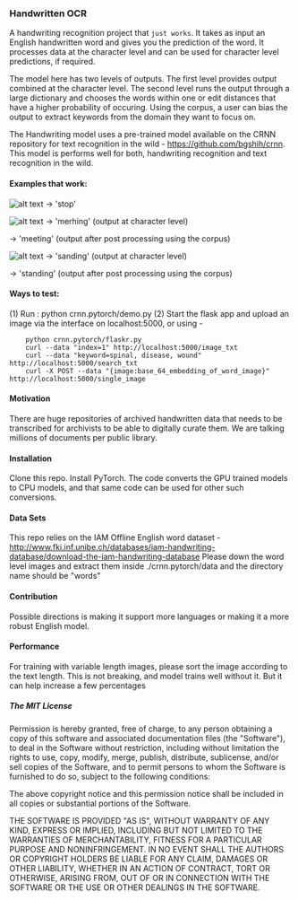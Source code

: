 ### Handwritten OCR

A handwriting recognition project that `just works`.
It takes as input an English handwritten word and gives you the prediction of the word.
It processes data at the character level and can be used for character level predictions, if required.

The model here has two levels of outputs. The first level provides output combined at the character level. The second level runs the output through a large dictionary and chooses the words within one or edit distances that have a higher probability of occuring. Using the corpus, a user can bias the output to extract keywords from the domain they want to focus on.

The Handwriting model uses a pre-trained model available on the CRNN repository for text recognition in the wild - https://github.com/bgshih/crnn.
This model is performs well for both, handwriting recognition and text recognition in the wild.

#### Examples that work:
![alt text](https://github.com/rohun-tripathi/Handwriting_recognition/blob/master/crnn.pytorch/data/top.png?raw=true)
-> 'stop'

![alt text](https://github.com/rohun-tripathi/Handwriting_recognition/blob/master/crnn.pytorch/data/meeting.png?raw=true)
-> 'merhing' (output at character level)

-> 'meeting' (output after post processing using the corpus)



![alt text](https://github.com/rohun-tripathi/Handwriting_recognition/blob/master/crnn.pytorch/practice_demo/Screen%20Shot%202017-12-11%20at%202.24.58%20AM.png?raw=true)
-> 'sanding' (output at character level)

-> 'standing' (output after post processing using the corpus)


#### Ways to test:

(1) Run : python crnn.pytorch/demo.py
(2) Start the flask app and upload an image via the interface on localhost:5000, or using -
    
        python crnn.pytorch/flaskr.py
        curl --data "index=1" http://localhost:5000/image_txt
        curl --data "keyword=spinal, disease, wound" http://localhost:5000/search_txt
        curl -X POST --data "{image:base_64_embedding_of_word_image}" http://localhost:5000/single_image

#### Motivation
There are huge repositories of archived handwritten data that needs to be transcribed for archivists to be able to digitally curate them.
We are talking millions of documents per public library. 

#### Installation

Clone this repo. Install PyTorch. The code converts the GPU trained models to CPU models, and that same code can be used for other such conversions.

#### Data Sets

This repo relies on the IAM Offline English word dataset - http://www.fki.inf.unibe.ch/databases/iam-handwriting-database/download-the-iam-handwriting-database
Please down the word level images and extract them inside ./crnn.pytorch/data and the directory name should be "words"

#### Contribution
Possible directions is making it support more languages or making it a more robust English model.

#### Performance
For training with variable length images, please sort the image according to the text length. This is not breaking, and model trains well without it. But it can help increase a few percentages

##### The MIT License

Permission is hereby granted, free of charge, to any person obtaining a copy
of this software and associated documentation files (the "Software"), to deal
in the Software without restriction, including without limitation the rights
to use, copy, modify, merge, publish, distribute, sublicense, and/or sell
copies of the Software, and to permit persons to whom the Software is
furnished to do so, subject to the following conditions:

The above copyright notice and this permission notice shall be included in
all copies or substantial portions of the Software.

THE SOFTWARE IS PROVIDED "AS IS", WITHOUT WARRANTY OF ANY KIND, EXPRESS OR
IMPLIED, INCLUDING BUT NOT LIMITED TO THE WARRANTIES OF MERCHANTABILITY,
FITNESS FOR A PARTICULAR PURPOSE AND NONINFRINGEMENT. IN NO EVENT SHALL THE
AUTHORS OR COPYRIGHT HOLDERS BE LIABLE FOR ANY CLAIM, DAMAGES OR OTHER
LIABILITY, WHETHER IN AN ACTION OF CONTRACT, TORT OR OTHERWISE, ARISING FROM,
OUT OF OR IN CONNECTION WITH THE SOFTWARE OR THE USE OR OTHER DEALINGS IN
THE SOFTWARE.
